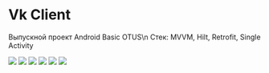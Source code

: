 # Vk Client
Выпускной проект Android Basic OTUS\n
Стек:
MVVM, Hilt, Retrofit, Single Activity

<img src="https://github.com/dimangty/Kursovik/blob/master/misc/news_list.png"/>
<img src="https://github.com/dimangty/Kursovik/blob/master/misc/news.png"/>
<img src="https://github.com/dimangty/Kursovik/blob/master/misc/friend.png"/>
<img src="https://github.com/dimangty/Kursovik/blob/master/misc/friend_list.png"/>
<img src="https://github.com/dimangty/Kursovik/blob/master/misc/photo_list.png"/>
<img src="https://github.com/dimangty/Kursovik/blob/master/misc/profile.png"/>

